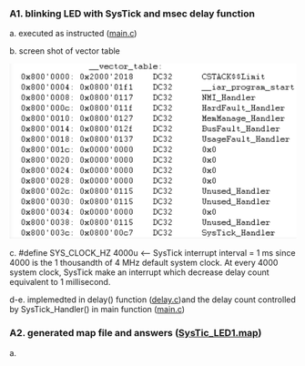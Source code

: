 ### A1. blinking LED with SysTick and msec delay function

a. executed as instructed ([main.c](https://github.com/khkim607/embsys310/blob/main/assignment07/main.c))

b. screen shot of vector table 

![Vector Table](https://github.com/khkim607/embsys310/blob/main/assignment07/A07_Q1_vector%20table.png)

c. #define SYS_CLOCK_HZ 4000u   <-- SysTick interrupt interval = 1 ms since 4000 is the 1 thousandth of 4 MHz default system clock. At every 4000 system clock, SysTick make an interrupt which decrease delay count equivalent to 1 millisecond.

d-e. implemedted in delay() function ([delay.c](https://github.com/khkim607/embsys310/blob/main/assignment07/delay.c))and the delay count controlled by SysTick_Handler() in main function ([main.c](https://github.com/khkim607/embsys310/blob/main/assignment07/main.c))

### A2. generated map file and answers ([SysTic_LED1.map](https://github.com/khkim607/embsys310/blob/main/assignment07/SysTic_LED1.map))

a. 

  
